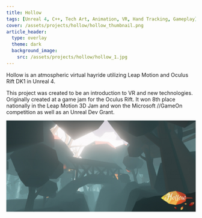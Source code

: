 ```yaml
---
title: Hollow
tags: [Unreal 4, C++, Tech Art, Animation, VR, Hand Tracking, Gameplay]
cover: /assets/projects/hollow/hollow_thumbnail.png
article_header:
  type: overlay
  theme: dark
  background_image:
    src: /assets/projects/hollow/hollow_1.jpg
---
```


Hollow is an atmospheric virtual hayride utilizing Leap Motion and Oculus Rift DK1 in Unreal 4.

<!--more-->

This project was created to be an introduction to VR and new technologies. Originally created at a game jam for the Oculus Rift. It won 8th place nationally in the Leap Motion 3D Jam and won the Microsoft //GameOn competition as well as an Unreal Dev Grant.

![image](/assets/projects/hollow/hollow_2.jpg)
